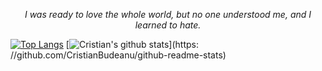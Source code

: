 <p align = "center"><i> I was ready to love the whole world, but no one understood me, and I learned to hate.</i></p>



 <p align = "center">
  
 [![Top Langs](https://github-readme-stats.vercel.app/api/top-langs/?username=CristianBudeanu)](https://github.com/CristianBudeanu/github-readme-stats)
 [![Cristian's github stats](https://github-readme-stats.vercel.app/api?username=CristianBudeanu&count_private=true&show_icons=true&theme=radical&hide_rank=false)](https:   //github.com/CristianBudeanu/github-readme-stats)
  
</p>
